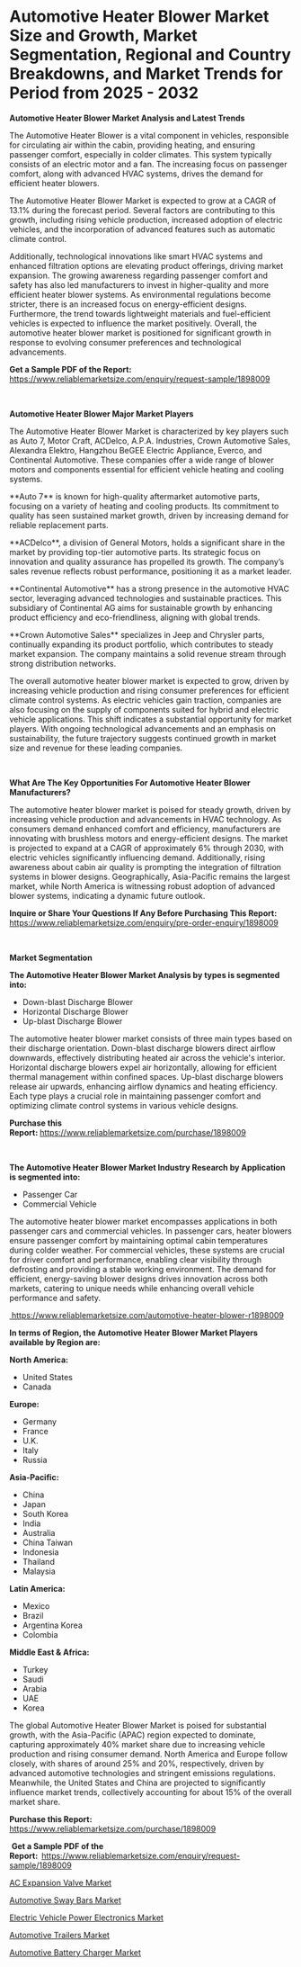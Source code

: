<p><h1>Automotive Heater Blower Market Size and Growth, Market Segmentation, Regional and Country Breakdowns, and Market Trends for Period from 2025 -  2032</h1></p><p><strong>Automotive Heater Blower Market Analysis and Latest Trends</strong></p>
<p><p>The Automotive Heater Blower is a vital component in vehicles, responsible for circulating air within the cabin, providing heating, and ensuring passenger comfort, especially in colder climates. This system typically consists of an electric motor and a fan. The increasing focus on passenger comfort, along with advanced HVAC systems, drives the demand for efficient heater blowers.</p><p>The Automotive Heater Blower Market is expected to grow at a CAGR of 13.1% during the forecast period. Several factors are contributing to this growth, including rising vehicle production, increased adoption of electric vehicles, and the incorporation of advanced features such as automatic climate control. </p><p>Additionally, technological innovations like smart HVAC systems and enhanced filtration options are elevating product offerings, driving market expansion. The growing awareness regarding passenger comfort and safety has also led manufacturers to invest in higher-quality and more efficient heater blower systems. As environmental regulations become stricter, there is an increased focus on energy-efficient designs. Furthermore, the trend towards lightweight materials and fuel-efficient vehicles is expected to influence the market positively. Overall, the automotive heater blower market is positioned for significant growth in response to evolving consumer preferences and technological advancements.</p></p>
<p><strong>Get a Sample PDF of the Report:&nbsp;</strong> <a href="https://www.reliablemarketsize.com/enquiry/request-sample/1898009?utm_campaign=1895&utm_medium=2&utm_source=Github&utm_content=ia&utm_term=30032025&utm_id=automotive-heater-blower">https://www.reliablemarketsize.com/enquiry/request-sample/1898009</a></p>
<p>&nbsp;</p>
<p><strong>Automotive Heater Blower Major Market Players</strong></p>
<p><p>The Automotive Heater Blower Market is characterized by key players such as Auto 7, Motor Craft, ACDelco, A.P.A. Industries, Crown Automotive Sales, Alexandra Elektro, Hangzhou BeGEE Electric Appliance, Everco, and Continental Automotive. These companies offer a wide range of blower motors and components essential for efficient vehicle heating and cooling systems.</p><p>**Auto 7** is known for high-quality aftermarket automotive parts, focusing on a variety of heating and cooling products. Its commitment to quality has seen sustained market growth, driven by increasing demand for reliable replacement parts.</p><p>**ACDelco**, a division of General Motors, holds a significant share in the market by providing top-tier automotive parts. Its strategic focus on innovation and quality assurance has propelled its growth. The company’s sales revenue reflects robust performance, positioning it as a market leader.</p><p>**Continental Automotive** has a strong presence in the automotive HVAC sector, leveraging advanced technologies and sustainable practices. This subsidiary of Continental AG aims for sustainable growth by enhancing product efficiency and eco-friendliness, aligning with global trends.</p><p>**Crown Automotive Sales** specializes in Jeep and Chrysler parts, continually expanding its product portfolio, which contributes to steady market expansion. The company maintains a solid revenue stream through strong distribution networks.</p><p>The overall automotive heater blower market is expected to grow, driven by increasing vehicle production and rising consumer preferences for efficient climate control systems. As electric vehicles gain traction, companies are also focusing on the supply of components suited for hybrid and electric vehicle applications. This shift indicates a substantial opportunity for market players. With ongoing technological advancements and an emphasis on sustainability, the future trajectory suggests continued growth in market size and revenue for these leading companies.</p></p>
<p>&nbsp;</p>
<p><strong>What Are The Key Opportunities For Automotive Heater Blower Manufacturers?</strong></p>
<p><p>The automotive heater blower market is poised for steady growth, driven by increasing vehicle production and advancements in HVAC technology. As consumers demand enhanced comfort and efficiency, manufacturers are innovating with brushless motors and energy-efficient designs. The market is projected to expand at a CAGR of approximately 6% through 2030, with electric vehicles significantly influencing demand. Additionally, rising awareness about cabin air quality is prompting the integration of filtration systems in blower designs. Geographically, Asia-Pacific remains the largest market, while North America is witnessing robust adoption of advanced blower systems, indicating a dynamic future outlook.</p></p>
<p><strong>Inquire or Share Your Questions If Any Before Purchasing This Report:</strong> <a href="https://www.reliablemarketsize.com/enquiry/pre-order-enquiry/1898009?utm_campaign=1895&utm_medium=2&utm_source=Github&utm_content=ia&utm_term=30032025&utm_id=automotive-heater-blower">https://www.reliablemarketsize.com/enquiry/pre-order-enquiry/1898009</a></p>
<p>&nbsp;</p>
<p><strong>Market Segmentation</strong></p>
<p><strong>The Automotive Heater Blower Market Analysis by types is segmented into:</strong></p>
<p><ul><li>Down-blast Discharge Blower</li><li>Horizontal Discharge Blower</li><li>Up-blast Discharge Blower</li></ul></p>
<p><p>The automotive heater blower market consists of three main types based on their discharge orientation. Down-blast discharge blowers direct airflow downwards, effectively distributing heated air across the vehicle's interior. Horizontal discharge blowers expel air horizontally, allowing for efficient thermal management within confined spaces. Up-blast discharge blowers release air upwards, enhancing airflow dynamics and heating efficiency. Each type plays a crucial role in maintaining passenger comfort and optimizing climate control systems in various vehicle designs.</p></p>
<p><strong>Purchase this Report:&nbsp;</strong><a href="https://www.reliablemarketsize.com/purchase/1898009?utm_campaign=1895&utm_medium=2&utm_source=Github&utm_content=ia&utm_term=30032025&utm_id=automotive-heater-blower">https://www.reliablemarketsize.com/purchase/1898009</a></p>
<p>&nbsp;</p>
<p><strong>The Automotive Heater Blower Market Industry Research by Application is segmented into:</strong></p>
<p><ul><li>Passenger Car</li><li>Commercial Vehicle</li></ul></p>
<p><p>The automotive heater blower market encompasses applications in both passenger cars and commercial vehicles. In passenger cars, heater blowers ensure passenger comfort by maintaining optimal cabin temperatures during colder weather. For commercial vehicles, these systems are crucial for driver comfort and performance, enabling clear visibility through defrosting and providing a stable working environment. The demand for efficient, energy-saving blower designs drives innovation across both markets, catering to unique needs while enhancing overall vehicle performance and safety.</p></p>
<p><a href="https://www.reliablemarketsize.com/automotive-heater-blower-r1898009?utm_campaign=1895&utm_medium=2&utm_source=Github&utm_content=ia&utm_term=30032025&utm_id=automotive-heater-blower">&nbsp;https://www.reliablemarketsize.com/automotive-heater-blower-r1898009</a></p>
<p><strong>In terms of Region, the Automotive Heater Blower Market Players available by Region are:</strong></p>
<p>
    <p> <strong> North America: </strong>
        <ul>
            <li>United States</li>
            <li>Canada</li>
        </ul>
        </p> 
    <p> <strong> Europe: </strong>
        <ul>
            <li>Germany</li>
            <li>France</li>
            <li>U.K.</li>
            <li>Italy</li>
            <li>Russia</li>
        </ul>
        </p> 
    <p> <strong> Asia-Pacific: </strong>
        <ul>
            <li>China</li>
            <li>Japan</li>
            <li>South Korea</li>
            <li>India</li>
            <li>Australia</li>
            <li>China Taiwan</li>
            <li>Indonesia</li>
            <li>Thailand</li>
            <li>Malaysia</li>
        </ul>
        </p> 
    <p> <strong> Latin America: </strong>
        <ul>
            <li>Mexico</li>
            <li>Brazil</li>
            <li>Argentina Korea</li>
            <li>Colombia</li>
        </ul>
        </p> 
    <p> <strong> Middle East & Africa: </strong>
        <ul>
            <li>Turkey</li>
            <li>Saudi</li>
            <li>Arabia</li>
            <li>UAE</li>
            <li>Korea</li>
        </ul>
    </p>
    </p>
<p><p>The global Automotive Heater Blower Market is poised for substantial growth, with the Asia-Pacific (APAC) region expected to dominate, capturing approximately 40% market share due to increasing vehicle production and rising consumer demand. North America and Europe follow closely, with shares of around 25% and 20%, respectively, driven by advanced automotive technologies and stringent emissions regulations. Meanwhile, the United States and China are projected to significantly influence market trends, collectively accounting for about 15% of the overall market share.</p></p>
<p><strong>Purchase this Report: </strong><a href="https://www.reliablemarketsize.com/purchase/1898009?utm_campaign=1895&utm_medium=2&utm_source=Github&utm_content=ia&utm_term=30032025&utm_id=automotive-heater-blower">https://www.reliablemarketsize.com/purchase/1898009</a></p>
<p>&nbsp;<strong>Get a Sample PDF of the Report:&nbsp;&nbsp;</strong><a href="https://www.reliablemarketsize.com/enquiry/request-sample/1898009?utm_campaign=1895&utm_medium=2&utm_source=Github&utm_content=ia&utm_term=30032025&utm_id=automotive-heater-blower">https://www.reliablemarketsize.com/enquiry/request-sample/1898009</a></p>
<p><strong></strong></p>
<p><p><a href="https://github.com/eleussabra/Market-Research-Report-List-1/blob/main/ac-expansion-valve-market.md?utm_campaign=1895&utm_medium=2&utm_source=Github&utm_content=ia&utm_term=30032025&utm_id=automotive-heater-blower">AC Expansion Valve Market</a></p><p><a href="https://github.com/salkidtodo/Market-Research-Report-List-1/blob/main/automotive-sway-bars-market.md?utm_campaign=1895&utm_medium=2&utm_source=Github&utm_content=ia&utm_term=30032025&utm_id=automotive-heater-blower">Automotive Sway Bars Market</a></p><p><a href="https://github.com/oduorsarath9/Market-Research-Report-List-1/blob/main/electric-vehicle-power-electronics-market.md?utm_campaign=1895&utm_medium=2&utm_source=Github&utm_content=ia&utm_term=30032025&utm_id=automotive-heater-blower">Electric Vehicle Power Electronics Market</a></p><p><a href="https://github.com/ildyduedu/Market-Research-Report-List-1/blob/main/automotive-trailers-market.md?utm_campaign=1895&utm_medium=2&utm_source=Github&utm_content=ia&utm_term=30032025&utm_id=automotive-heater-blower">Automotive Trailers Market</a></p><p><a href="https://github.com/diosohusch6x/Market-Research-Report-List-1/blob/main/automotive-battery-charger-market.md?utm_campaign=1895&utm_medium=2&utm_source=Github&utm_content=ia&utm_term=30032025&utm_id=automotive-heater-blower">Automotive Battery Charger Market</a></p></p>